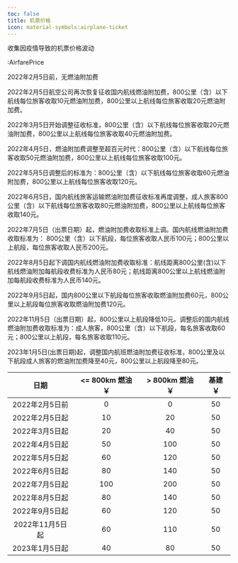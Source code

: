 ```yaml
---
toc: false
title: 机票价格
icon: material-symbols:airplane-ticket
---
```


收集因疫情导致的机票价格波动

:AirfarePrice

2022年2月5日前，无燃油附加费

2022年2月5日航空公司再次恢复征收国内航线燃油附加费，800公里（含）以下航线每位旅客收取10元燃油附加费，800公里以上航线每位旅客收取20元燃油附加费。

2022年3月5日开始调整征收标准，800公里（含）以下航线每位旅客收取20元燃油附加费，800公里以上航线每位旅客收取40元燃油附加费。

2022年4月5日，燃油附加费调整至超百元时代：800公里（含）以下航线每位旅客收取50元燃油附加费，800公里以上航线每位旅客收取100元。

2022年5月5日调整后的标准为：800公里（含）以下航线每位旅客收取60元燃油附加费，800公里以上航线每位旅客收取120元。

2022年6月5日，国内航线旅客运输燃油附加费征收标准再度调整，成人旅客800公里（含）以下航线每位旅客收取80元燃油附加费，800公里以上航线每位旅客收取140元。

2022年7月5日（出票日期）起，燃油附加费收取标准上调。国内航线燃油附加费收取标准为： 800公里（含）以下航段，每位旅客收取人民币100元；800公里以上航段，每位旅客收取人民币200元。

2022年8月5日起下调国内航线燃油附加费收取标准：航线距离800公里(含)以下航线燃油附加每航段收费标准为人民币80元；航线距离800公里以上航线燃油附加每航段收费标准为人民币140元。

2022年9月5日起，国内800公里以下航段每位旅客收取燃油附加费60元，800公里以上航段每位旅客收取燃油附加费120元。

2022年11月5日（出票日期）起，800公里以上航段降低10元。调整后的国内航线燃油附加费收取标准为：成人旅客，800公里（含）以下航段，每名旅客收取60元；800公里以上航段，每名旅客收取110元。

2023年1月5日(出票日期)起，调整国内航班燃油附加费征收标准，800公里及以下航段成人旅客的燃油附加费降至40元，800公里以上航段降至80元。

|     日期     | <= 800km 燃油 ￥ | > 800km 燃油 ￥ | 基建 ￥ |
|:----------:|:-------------:|:------------:|:----:|
| 2022年2月5日前 |       0       |      0       |  50  |
| 2022年2月5日起 |      10       |      20      |  50  |
| 2022年3月5日起 |      20       |      40      |  50  |
| 2022年4月5日起 |      50       |     100      |  50  |
| 2022年5月5日起 |      60       |     120      |  50  |
| 2022年6月5日起 |      80       |     140      |  50  |
| 2022年7月5日起 |      100      |     200      |  50  |
| 2022年8月5日起 |      80       |     140      |  50  |
| 2022年9月5日起 |      60       |     120      |  50  |
| 2022年11月5日起 |      60       |     110      |  50  |
| 2023年1月5日起 |      40       |     80      |  50  |
